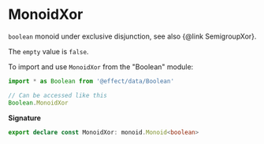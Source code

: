 # MonoidXor

`boolean` monoid under exclusive disjunction, see also {@link SemigroupXor}.

The `empty` value is `false`.

To import and use `MonoidXor` from the "Boolean" module:

```ts
import * as Boolean from '@effect/data/Boolean'

// Can be accessed like this
Boolean.MonoidXor
```

**Signature**

```ts
export declare const MonoidXor: monoid.Monoid<boolean>
```
